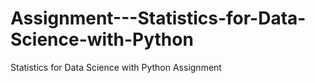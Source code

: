 # Assignment---Statistics-for-Data-Science-with-Python
Statistics for Data Science with Python Assignment
